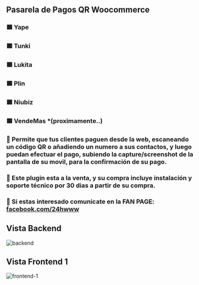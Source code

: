 ## Pasarela de Pagos QR Woocommerce
### 🟩 Yape
### 🟩 Tunki 
### 🟩 Lukita 
### 🟩 Plin 
### 🟩 Niubiz
### 🟩 VendeMas *(proximamente..)

### 🔶 Permite que tus clientes paguen desde la web, escaneando un código QR o añadiendo un numero a sus contactos, y luego puedan efectuar el pago, subiendo la capture/screenshot de la pantalla de su movil, para la confirmación de su pago.
### 🔶 Este plugin esta a la venta, y su compra incluye instalación y soporte técnico por 30 dias a partir de su compra.
### 🔶 Si estas interesado comunicate en la FAN PAGE: [facebook.com/24hwww](https://facebook.com/24hwww)

## Vista Backend

![backend](https://i.imgur.com/xiakkyd.png)


## Vista Frontend 1

![frontend-1](https://i.imgur.com/1JdFL0v.png)
